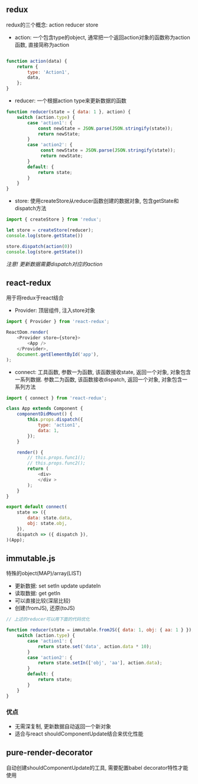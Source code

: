 ## redux

redux的三个概念: action reducer store

* action: 一个包含type的object, 通常把一个返回action对象的函数称为action函数, 直接简称为action

```js

function action(data) {
    return {
        type: 'Action1',
        data,
    };
}


```
* reducer: 一个根据action type来更新数据的函数

```js
function reducer(state = { data: 1 }, action) {
    switch (action.type) {
        case 'action1': {
            const newState = JSON.parse(JSON.stringify(state));
            return newState;
        }
        case 'action2': {
             const newState = JSON.parse(JSON.stringify(state));
             return newState;
        }
        default: {
            return state;
        }
    }
}

```

* store: 使用createStore从reducer函数创建的数据对象, 包含getState和dispatch方法

```js
import { createStore } from 'redux';

let store = createStore(reducer);
console.log(store.getState())

store.dispatch(action(0))
console.log(store.getState())
```


*注意! 更新数据需要dispatch对应的action*

## react-redux

用于将redux于react结合

* Provider: 顶层组件, 注入store对象

```js
import { Provider } from 'react-redux';

ReactDom.render(
    <Provider store={store}>
        <App />
    </Provider>,
    document.getElementById('app'),
);

```

* connect: 工具函数, 参数一为函数, 该函数接收state, 返回一个对象, 对象包含一系列数据. 参数二为函数, 该函数接收dispatch, 返回一个对象, 对象包含一系列方法
```js
import { connect } from 'react-redux';  

class App extends Component {
    componentDidMount() {
        this.props.dispatch({
            type: 'action1',
            data: 1,
        });
    }

    render() {
        // this.props.func1();
        // this.props.func2();
        return (
            <div>
            </div >
        );
    }
}

export default connect(
    state => ({
        data: state.data,
        obj: state.obj,
    }),
    dispatch => ({ dispatch }),
)(App);

```


## immutable.js

特殊的object(MAP)/array(LIST)

* 更新数据: set setIn update updateIn
* 读取数据: get getIn
* 可以直接比较(深层比较)
* 创建(fromJS), 还原(toJS)

```js
// 上述的reducer可以用下面的代码优化

function reducer(state = immutable.fromJS({ data: 1, obj: { aa: 1 } }), action) {
    switch (action.type) {
        case 'action1': {
            return state.set('data', action.data * 10);
        }
        case 'action2': {
            return state.setIn(['obj', 'aa'], action.data);
        }
        default: {
            return state;
        }
    }
}

```



### 优点

* 无需深复制, 更新数据自动返回一个新对象
* 适合与react shouldComponentUpdate结合来优化性能


## pure-render-decorator

自动创建shouldComponentUpdate的工具, 需要配置babel decorator特性才能使用